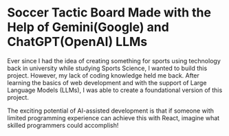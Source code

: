 # Soccer Tactic Board Made with the Help of Gemini(Google) and ChatGPT(OpenAI) LLMs

Ever since I had the idea of creating something for sports using technology back in university while studying Sports Science, I wanted to build this project. However, my lack of coding knowledge held me back. After learning the basics of web development and with the support of Large Language Models (LLMs), I was able to create a foundational version of this project. 

The exciting potential of AI-assisted development is that if someone with limited programming experience can achieve this with React, imagine what skilled programmers could accomplish!
